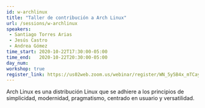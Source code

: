 ```yaml
---
id: w-archlinux
title: "Taller de contribución a Arch Linux"
url: /sessions/w-archlinux
speakers:
 - Santiago Torres Arias
 - Jesús Castro
 - Andrea Gómez
time_start: 2020-10-22T17:30:00-05:00
time_end:   2020-10-22T20:30:00-05:00
day_num: 
workshop: true
register_link: https://us02web.zoom.us/webinar/register/WN_5y5B4x_mTCayzURTT1rp2A
---
```


Arch Linux es una distribución Linux que se adhiere a los principios de simplicidad, modernidad, pragmatismo, centrado en usuario y versatilidad.
